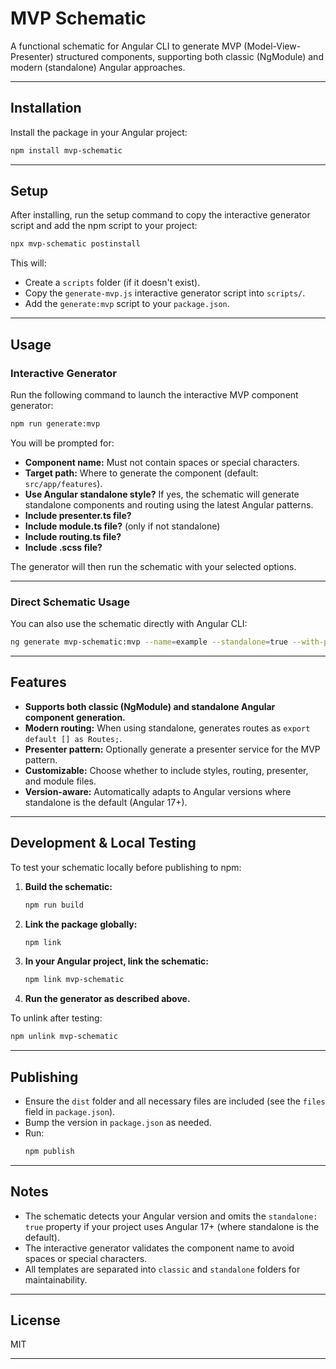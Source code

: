 # MVP Schematic

A functional schematic for Angular CLI to generate MVP (Model-View-Presenter) structured components, supporting both classic (NgModule) and modern (standalone) Angular approaches.

---

## Installation

Install the package in your Angular project:

```sh
npm install mvp-schematic
```

---

## Setup

After installing, run the setup command to copy the interactive generator script and add the npm script to your project:

```sh
npx mvp-schematic postinstall
```

This will:

- Create a `scripts` folder (if it doesn't exist).
- Copy the `generate-mvp.js` interactive generator script into `scripts/`.
- Add the `generate:mvp` script to your `package.json`.

---

## Usage

### Interactive Generator

Run the following command to launch the interactive MVP component generator:

```sh
npm run generate:mvp
```

You will be prompted for:

- **Component name:** Must not contain spaces or special characters.
- **Target path:** Where to generate the component (default: `src/app/features`).
- **Use Angular standalone style?** If yes, the schematic will generate standalone components and routing using the latest Angular patterns.
- **Include presenter.ts file?**
- **Include module.ts file?** (only if not standalone)
- **Include routing.ts file?**
- **Include .scss file?**

The generator will then run the schematic with your selected options.

---

### Direct Schematic Usage

You can also use the schematic directly with Angular CLI:

```sh
ng generate mvp-schematic:mvp --name=example --standalone=true --with-presenter=true --with-module=false --with-routing=true --with-styles=true --target-path='src/app/features'
```

---

## Features

- **Supports both classic (NgModule) and standalone Angular component generation.**
- **Modern routing:** When using standalone, generates routes as `export default [] as Routes;`.
- **Presenter pattern:** Optionally generate a presenter service for the MVP pattern.
- **Customizable:** Choose whether to include styles, routing, presenter, and module files.
- **Version-aware:** Automatically adapts to Angular versions where standalone is the default (Angular 17+).

---

## Development & Local Testing

To test your schematic locally before publishing to npm:

1. **Build the schematic:**
   ```sh
   npm run build
   ```

2. **Link the package globally:**
   ```sh
   npm link
   ```

3. **In your Angular project, link the schematic:**
   ```sh
   npm link mvp-schematic
   ```

4. **Run the generator as described above.**

To unlink after testing:
```sh
npm unlink mvp-schematic
```

---

## Publishing

- Ensure the `dist` folder and all necessary files are included (see the `files` field in `package.json`).
- Bump the version in `package.json` as needed.
- Run:
  ```sh
  npm publish
  ```

---

## Notes

- The schematic detects your Angular version and omits the `standalone: true` property if your project uses Angular 17+ (where standalone is the default).
- The interactive generator validates the component name to avoid spaces or special characters.
- All templates are separated into `classic` and `standalone` folders for maintainability.

---

## License

MIT

---

